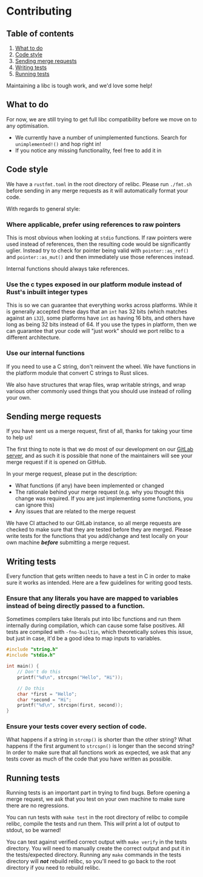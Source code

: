 # Contributing

## Table of contents
1. [What to do](#what-to-do)
2. [Code style](#code-style)
3. [Sending merge requests](#sending-merge-requests)
4. [Writing tests](#writing-tests)
5. [Running tests](#running-tests)

Maintaining a libc is tough work, and we'd love some help!

## What to do

For now, we are still trying to get full libc compatibility before we move on to
any optimisation.

- We currently have a number of unimplemented functions. Search for 
    `unimplemented!()` and hop right in!
- If you notice any missing functionality, feel free to add it in

## Code style

We have a `rustfmt.toml` in the root directory of relibc. Please run `./fmt.sh`
before sending in any merge requests as it will automatically format your code.

With regards to general style:

### Where applicable, prefer using references to raw pointers

This is most obvious when looking at `stdio` functions. If raw pointers were
used instead of references, then the resulting code would be significantly
uglier. Instead try to check for pointer being valid with `pointer::as_ref()`
and `pointer::as_mut()` and then immediately use those references instead.

Internal functions should always take references.

### Use the c types exposed in our platform module instead of Rust's inbuilt integer types

This is so we can guarantee that everything works across platforms. While it is
generally accepted these days that an `int` has 32 bits (which matches against
an `i32`), some platforms have `int` as having 16 bits, and others have long as
being 32 bits instead of 64. If you use the types in platform, then we can
guarantee that your code will "just work" should we port relibc to a different
architecture.

### Use our internal functions

If you need to use a C string, don't reinvent the wheel. We have functions in
the platform module that convert C strings to Rust slices.

We also have structures that wrap files, wrap writable strings, and wrap various
other commonly used things that you should use instead of rolling your own.

## Sending merge requests

If you have sent us a merge request, first of all, thanks for taking your time
to help us!

The first thing to note is that we do most of our development on our 
[GitLab server](https://gitlab.redox-os.org/redox-os/relibc), and as such it is
possible that none of the maintainers will see your merge request if it is
opened on GitHub.

In your merge request, please put in the description:
- What functions (if any) have been implemented or changed
- The rationale behind your merge request (e.g. why you thought this change was
    required. If you are just implementing some functions, you can ignore this)
- Any issues that are related to the merge request

We have CI attached to our GitLab instance, so all merge requests are checked to
make sure that they are tested before they are merged. Please write tests for
the functions that you add/change and test locally on your own machine
***before*** submitting a merge request.

## Writing tests

Every function that gets written needs to have a test in C in order to make sure
it works as intended. Here are a few guidelines for writing good tests.

### Ensure that any literals you have are mapped to variables instead of being directly passed to a function.

Sometimes compilers take literals put into libc functions and run them 
internally during compilation, which can cause some false positives.  All tests
are compiled with `-fno-builtin`, which theoretically solves this issue, but
just in case, it'd be a good idea to map inputs to variables.

```c
#include "string.h"
#include "stdio.h"

int main() {
	// Don't do this
	printf("%d\n", strcspn("Hello", "Hi"));

	// Do this
	char *first = "Hello";
	char *second = "Hi";
	printf("%d\n", strcspn(first, second));
}
```

### Ensure your tests cover every section of code.

What happens if a string in `strcmp()` is shorter than the other string? What 
happens if the first argument to `strcspn()` is longer than the second string?  
In order to make sure that all functions work as expected, we ask that any tests
cover as much of the code that you have written as possible.

## Running tests

Running tests is an important part in trying to find bugs. Before opening a
merge request, we ask that you test on your own machine to make sure there are
no regressions.

You can run tests with `make test` in the root directory of relibc to compile
relibc, compile the tests and run them. This *will* print a lot of output to
stdout, so be warned!

You can test against verified correct output with `make verify` in the tests 
directory. You will need to manually create the correct output and put it in the
tests/expected directory. Running any `make` commands in the tests directory
will ***not*** rebuild relibc, so you'll need to go back to the root directory
if you need to rebuild relibc.
